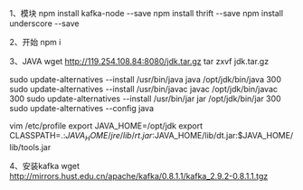 1、模块
npm install kafka-node --save
npm install thrift --save
npm install underscore --save

2、开始
npm i

3、JAVA
wget http://119.254.108.84:8080/jdk.tar.gz
tar zxvf jdk.tar.gz

sudo update-alternatives --install /usr/bin/java java /opt/jdk/bin/java 300
sudo update-alternatives --install /usr/bin/javac javac /opt/jdk/bin/javac 300
sudo update-alternatives --install /usr/bin/jar jar /opt/jdk/bin/jar 300
sudo update-alternatives --config  java

vim /etc/profile
export JAVA_HOME=/opt/jdk
export
CLASSPATH=.:$JAVA_HOME/jre/lib/rt.jar:$JAVA_HOME/lib/dt.jar:$JAVA_HOME/lib/tools.jar

4、安装kafka
wget http://mirrors.hust.edu.cn/apache/kafka/0.8.1.1/kafka_2.9.2-0.8.1.1.tgz



